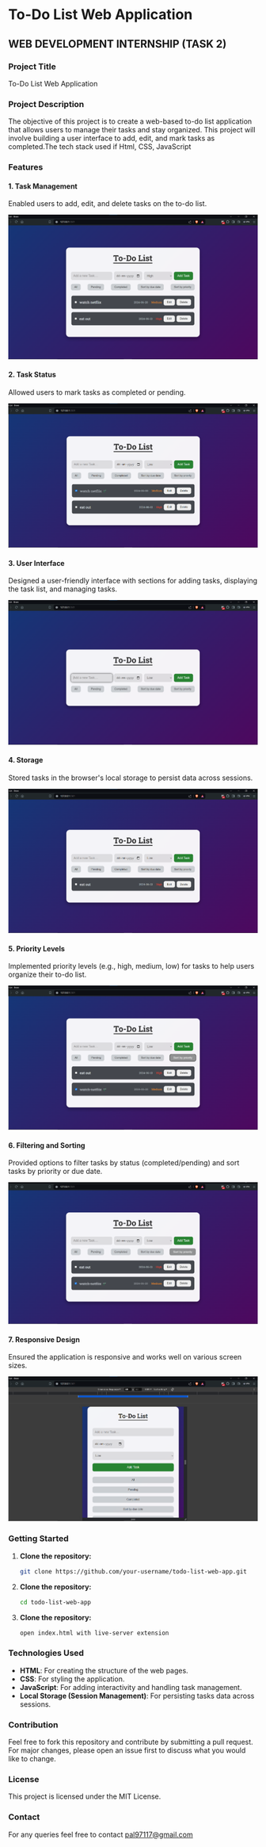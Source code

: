 # To-Do List Web Application

## WEB DEVELOPMENT INTERNSHIP (TASK 2)

### Project Title
To-Do List Web Application

### Project Description
The objective of this project is to create a web-based to-do list application that allows users to manage their tasks and stay organized. This project will involve building a user interface to add, edit, and mark tasks as completed.The tech stack used if Html, CSS, JavaScript

### Features

#### 1. Task Management
Enabled users to add, edit, and delete tasks on the to-do list.

![Task Management](images/task_management.png)

#### 2. Task Status
Allowed users to mark tasks as completed or pending.

![Task Status](images/task_status.png)

#### 3. User Interface
Designed a user-friendly interface with sections for adding tasks, displaying the task list, and managing tasks.

![User Interface](images/to_do_list.png)

#### 4. Storage
Stored tasks in the browser's local storage to persist data across sessions.

![Storage](images/storage.png)

#### 5. Priority Levels
Implemented priority levels (e.g., high, medium, low) for tasks to help users organize their to-do list.

![Priority Levels](images/priority_levels.png)

#### 6. Filtering and Sorting
Provided options to filter tasks by status (completed/pending) and sort tasks by priority or due date.

![Filtering and Sorting](images/filtering_sorting.png)

#### 7. Responsive Design
Ensured the application is responsive and works well on various screen sizes.

![Responsive Design](images/responsive_design.png)

### Getting Started

1. **Clone the repository:**
   ```bash
   git clone https://github.com/your-username/todo-list-web-app.git

2. **Clone the repository:**
   ```bash
   cd todo-list-web-app

3. **Clone the repository:**
   ```bash
   open index.html with live-server extension

### Technologies Used

- **HTML**: For creating the structure of the web pages.
- **CSS**: For styling the application.
- **JavaScript**: For adding interactivity and handling task management.
- **Local Storage (Session Management)**: For persisting tasks data across sessions.

### Contribution
Feel free to fork this repository and contribute by submitting a pull request. For major changes, please open an issue first to discuss what you would like to change.

### License
This project is licensed under the MIT License.

### Contact
For any queries feel free to contact pal97117@gmail.com

